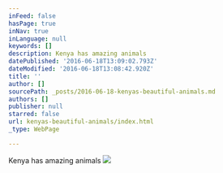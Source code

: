 ```yaml
---
inFeed: false
hasPage: true
inNav: true
inLanguage: null
keywords: []
description: Kenya has amazing animals
datePublished: '2016-06-18T13:09:02.793Z'
dateModified: '2016-06-18T13:08:42.920Z'
title: ''
author: []
sourcePath: _posts/2016-06-18-kenyas-beautiful-animals.md
authors: []
publisher: null
starred: false
url: kenyas-beautiful-animals/index.html
_type: WebPage

---
```

Kenya has amazing animals
![](https://the-grid-user-content.s3-us-west-2.amazonaws.com/af092031-49b2-436a-b465-95d8169f4235.jpg)